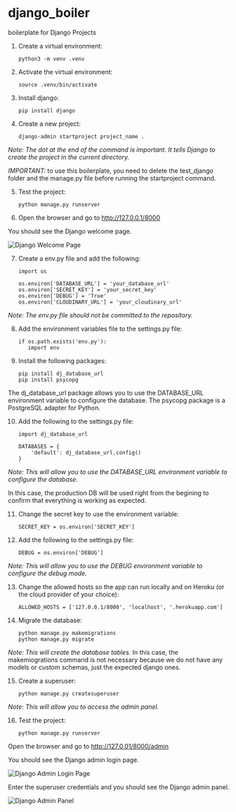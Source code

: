 # django_boiler
 boilerplate for Django Projects

 1. Create a virtual environment:
    ```
    python3 -m venv .venv
    ```
2. Activate the virtual environment:
    ```
    source .venv/bin/activate
    ```
3. Install django:
    ```
    pip install django
    ```

4. Create a new project:
    ```
    django-admin startproject project_name .
    ```
*Note: The dot at the end of the command is important. It tells Django to create the project in the current directory.*

*IMPORTANT:* to use this boilerplate, you need to delete the test_django folder and the manage.py file before running the startproject command.

5. Test the project:
    ```
    python manage.py runserver
    ```

6. Open the browser and go to http://127.0.0.1/8000

You should see the Django welcome page.

![Django Welcome Page](.readme_images/django_welcome_page.png)

7. Create a env.py file and add the following:
    ```
    import os

    os.environ['DATABASE_URL'] = 'your_database_url'
    os.environ['SECRET_KEY'] = 'your_secret_key'
    os.environ['DEBUG'] = 'True'
    os.environ['CLOUDINARY_URL'] = 'your_cloudinary_url'
    ```
*Note: The env.py file should not be committed to the repository.*

8. Add the environment variables file to the settings.py file:
    ```
   if os.path.exists('env.py'):
       import env
    ```

9. Install the following packages:
    ```
    pip install dj_database_url
    pip install psycopg
    ````
The dj_database_url package allows you to use the DATABASE_URL environment variable to configure the database.
The psycopg package is a PostgreSQL adapter for Python.

10. Add the following to the settings.py file:
    ```
    import dj_database_url

    DATABASES = {
        'default': dj_database_url.config()
    }
    ```
*Note: This will allow you to use the DATABASE_URL environment variable to configure the database.*

In this case, the production DB will be used right from the begining to confirm that everything is working as expected.

11. Change the secret key to use the environment variable:
    ```
    SECRET_KEY = os.environ['SECRET_KEY']
    ```

12. Add the following to the settings.py file:
    ```
    DEBUG = os.environ['DEBUG']
    ```
*Note: This will allow you to use the DEBUG environment variable to configure the debug mode.*

13. Change the allowed hosts so the app can run locally and on Heroku (or the cloud provider of your choice):
    ```
    ALLOWED_HOSTS = ['127.0.0.1/8000', 'localhost', '.herokuapp.com']
    ```

14. Migrate the database:
    ```
    python manage.py makemigrations
    python manage.py migrate
    ```
*Note: This will create the database tables.*
In this case, the makemiogrations command is not necessary because we do not have any models or custom schemas, just the expected django ones.

15. Create a superuser:
    ```
    python manage.py createsuperuser
    ```
*Note: This will allow you to access the admin panel.*

16. Test the project:
    ```
    python manage.py runserver
    ```
Open the browser and go to http://127.0.01/8000/admin

You should see the Django admin login page.

![Django Admin Login Page](.readme_images/django_admin_login_page.png)

Enter the superuser credentials and you should see the Django admin panel.

![Django Admin Panel](.readme_images/django_admin_panel.png)


    
